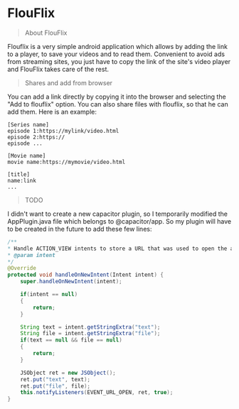 # FlouFlix

> About FlouFlix

Flouflix is ​​a very simple android application which allows by adding the link to a player, to save your videos and to read them. Convenient to avoid ads from streaming sites, you just have to copy the link of the site's video player and FlouFlix takes care of the rest.

> Shares and add from browser


You can add a link directly by copying it into the browser and selecting the "Add to flouflix" option.
You can also share files with flouflix, so that he can add them. Here is an example:

```
[Series name]
episode 1:https://mylink/video.html
episode 2:https://
episode ...

[Movie name]
movie name:https://mymovie/video.html

[title]
name:link
...
```

> TODO

I didn't want to create a new capacitor plugin, so I temporarily modified the AppPlugin.java file which belongs to @capacitor/app.
So my plugin will have to be created in the future to add these few lines:

```java
/**
* Handle ACTION_VIEW intents to store a URL that was used to open the app
* @param intent
*/
@Override
protected void handleOnNewIntent(Intent intent) {
    super.handleOnNewIntent(intent);

    if(intent == null)
    {
        return;
    }

    String text = intent.getStringExtra("text");
    String file = intent.getStringExtra("file");
    if(text == null && file == null)
    {
        return;
    }

    JSObject ret = new JSObject();
    ret.put("text", text);
    ret.put("file", file);
    this.notifyListeners(EVENT_URL_OPEN, ret, true);
}
```